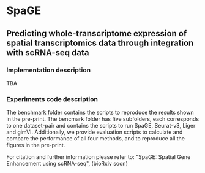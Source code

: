 # SpaGE
## Predicting whole-transcriptome expression of spatial transcriptomics data through integration with scRNA-seq data 

### Implementation description

TBA

### Experiments code description

The benchmark folder contains the scripts to reproduce the results shown in the pre-print. The bencmark folder has five subfolders, each corresponds to one dataset-pair and contains the scripts to run SpaGE, Seurat-v3, Liger and gimVI. Additionally, we provide evaluation scripts to calculate and compare the performance of all four methods, and to reproduce all the figures in the pre-print.

For citation and further information please refer to:
"SpaGE: Spatial Gene Enhancement using scRNA-seq", (bioRxiv soon)
